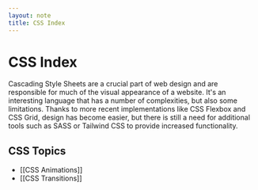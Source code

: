 ```yaml
---
layout: note
title: CSS Index
---
```

# CSS Index
Cascading Style Sheets are a crucial part of web design and are responsible for much of the visual appearance of a website. It's an interesting language that has a number of complexities, but also some limitations. Thanks to more recent implementations like CSS Flexbox and CSS Grid, design has become easier, but there is still a need for additional tools such as SASS or Tailwind CSS to provide increased functionality.

## CSS Topics
- [[CSS Animations]]
- [[CSS Transitions]]
